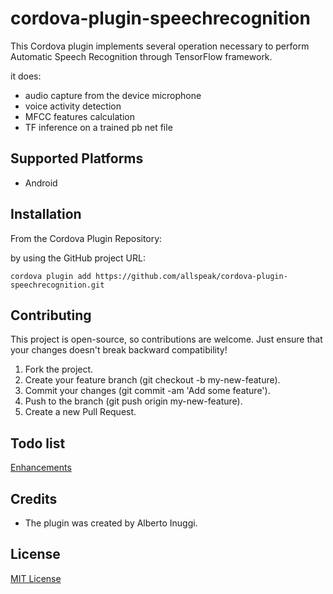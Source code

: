 # cordova-plugin-speechrecognition

This Cordova plugin implements several operation necessary to perform Automatic Speech Recognition through TensorFlow framework.

it does:

- audio capture from the device microphone
- voice activity detection
- MFCC features calculation
- TF inference on a trained pb net file

## Supported Platforms
* Android

## Installation
From the Cordova Plugin Repository:

by using the GitHub project URL:
```
cordova plugin add https://github.com/allspeak/cordova-plugin-speechrecognition.git
```

## Contributing
This project is open-source, so contributions are welcome. Just ensure that your changes doesn't break backward compatibility!

1. Fork the project.
2. Create your feature branch (git checkout -b my-new-feature).
3. Commit your changes (git commit -am 'Add some feature').
4. Push to the branch (git push origin my-new-feature).
5. Create a new Pull Request.

## Todo list
[Enhancements](https://github.com/allspeak/cordova-plugin-speechrecognition/labels/enhancement)

## Credits
* The plugin was created by Alberto Inuggi.

## License
[MIT License](https://github.com/allspeak/cordova-plugin-speechrecognition/blob/master/LICENSE)
